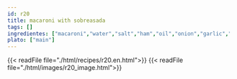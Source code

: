 ```yaml
---
id: r20
title: macaroni with sobreasada
tags: []
ingredientes: ["macaroni","water","salt","ham","oil","onion","garlic","overassed","tomato paste","sobrasada"]
plato: ["main"]
---
```


{{< readFile file="./html/recipes/r20.en.html">}}
{{< readFile file="./html/images/r20_image.html">}}